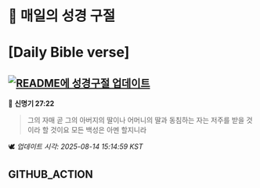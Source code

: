# 🙏 매일의 성경 구절
# [Daily Bible verse]
## [![README에 성경구절 업데이트](https://github.com/DONGSUKA/first_test/actions/workflows/update-readme-bible.yml/badge.svg)](https://github.com/DONGSUKA/first_test/actions/workflows/update-readme-bible.yml)
<!-- START_BIBLE_VERSE -->
📖 **신명기 27:22**
> 그의 자매 곧 그의 아버지의 딸이나 어머니의 딸과 동침하는 자는 저주를 받을 것이라 할 것이요 모든 백성은 아멘 할지니라

🕊️ _업데이트 시각: 2025-08-14 15:14:59 KST_
  <!-- END_BIBLE_VERSE -->
## GITHUB_ACTION
